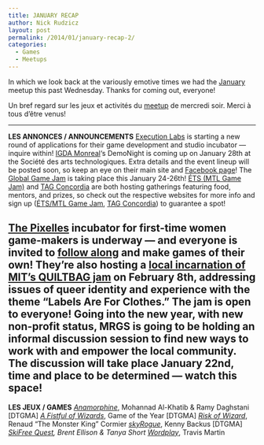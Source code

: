 ```yaml
---
title: JANUARY RECAP
author: Nick Rudzicz
layout: post
permalink: /2014/01/january-recap-2/
categories:
  - Games
  - Meetups
---
```



In which we look back at the variously emotive times we had the <a href="{{ site.baseurl }}/2013/12/meetup-8-jan/">January</a> meetup this past Wednesday.
Thanks for coming out, everyone!



Un bref regard sur les jeux et activit&eacute;s du <a href="{{ site.baseurl }}/2013/12/meetup-8-jan/">meetup</a> de mercredi soir.
Merci &agrave; tous d&#8217;&ecirc;tre venus!
 &nbsp;


---
<strong>LES ANNONCES / ANNOUNCEMENTS</strong>
 <a href="http://executionlabs.com/en/">Execution Labs</a> is starting a new round of applications for their game development and studio incubator &#8212; inquire within!
<a href="http://legacy.igda.org/montreal/">IGDA Monreal</a>&#8216;s DemoNight is coming up on January 28th at the Soci&eacute;t&eacute; des arts technologiques. Extra details and the event lineup will be posted soon, so keep an eye on their main site and <a href="https://www.facebook.com/pages/IGDA-Montreal/153561694690608">Facebook page</a>!
The <a href="http://globalgamejam.org/">Global Game Jam</a> is taking place this January 24-26th! <a href="http://mtlgamejam.org/faq">&Eacute;TS (MTL Game Jam)</a> and <a href="http://tag.hexagram.ca/events/globalgamejam-2014/">TAG Concordia</a> are both hosting gatherings featuring food, mentors, and prizes, so check out the respective websites for more info and sign up (<a href="http://mtlgamejam.org/inscription">&Eacute;TS/MTL Game Jam</a>, <a href="http://www.eventbrite.ca/e/global-game-jam-tickets-9769112679">TAG Concordia</a>) to guarantee a spot!

<a href="http://pixelles.ca">The Pixelles</a> incubator for first-time women game-makers is underway &#8212; and everyone is invited to <a href="http://pixelles.ca/pixelles-game-incubator/follow-along">follow along</a> and make games of their own! They&#8217;re also hosting a <a href="http://pixelles.ca/blog/2014/01/quiltbag-jam">local incarnation of MIT&#8217;s QUILTBAG jam</a> on February 8th, addressing issues of queer identity and experience with the theme &#8220;Labels Are For Clothes.&#8221; The jam is open to everyone!
Going into the new year, with new non-profit status, MRGS is going to be holding an informal discussion session to find new ways to work with and empower the local community. The discussion will take place January 22nd, time and place to be determined &#8212; watch this space!
---
<strong>LES JEUX / GAMES</strong>
 <em><a href="http://anamorphine.com/">Anamorphine</a></em>, Mohannad Al-Khatib &#038; Ramy Daghstani
[DTGMA] <em><a href="http://www.thegoty.com/a-fistful-of-wizards">A Fistful of Wizards</a></em>, Game of the Year
[DTGMA] <em><a href="https://dl.dropboxusercontent.com/u/26941419/Risk%20of%20Wizard.rar">Risk of Wizard</a></em>, Renaud &#8220;The Monster King&#8221; Cormier
<em><a href="http://nihilocrat.itch.io/sky-rogue">skyRogue</a></em>, Kenny Backus
[DTGMA] <em><a href="">SkiFree Quest</a>, Brent Ellison &#038; Tanya Short</em>
<em><a href="http://travishenrymartin.comxa.com/games/Wordplay.html">Wordplay</a></em>, Travis Martin
 &nbsp;
 &nbsp;
